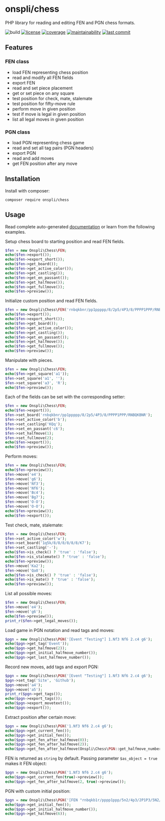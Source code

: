 # onspli/chess
PHP library for reading and editing FEN and PGN chess formats.

![build](https://github.com/onspli/chess/actions/workflows/build.yml/badge.svg) [![license](https://img.shields.io/github/license/onspli/chess?label=license)](https://github.com/onspli/chess/blob/master/LICENSE) [![coverage](https://coveralls.io/repos/github/onspli/chess/badge.svg?branch=master)](https://coveralls.io/github/onspli/chess?branch=master) [![maintainability](https://api.codeclimate.com/v1/badges/4c2f7aaf563a1f492c21/maintainability)](https://codeclimate.com/github/onspli/chess/maintainability) [![last commit](https://img.shields.io/github/last-commit/onspli/chess)](https://github.com/onspli/chess)

## Features
### FEN class
 - load FEN representing chess position
 - read and modify all FEN fields
 - export FEN
 - read and set piece placement
 - get or set piece on any square
 - test position for check, mate, stalemate
 - test position for fifty-move rule
 - perform move in given position
 - test if move is legal in given position
 - list all legal moves in given position

### PGN class
 - load PGN representing chess game
 - read and set all tag pairs (PGN headers)
 - export PGN
 - read and add moves
 - get FEN position after any move

## Installation
Install with composer:
```
composer require onspli/chess
```

## Usage

Read complete auto-generated [documentation](docs) or learn from the following examples.

Setup chess board to starting position and read FEN fields.
``` php
$fen = new Onspli\Chess\FEN;
echo($fen->export());
echo($fen->export_short());
echo($fen->get_board());
echo($fen->get_active_color());
echo($fen->get_castling());
echo($fen->get_en_passant());
echo($fen->get_halfmove());
echo($fen->get_fullmove());
echo($fen->preview());
```

Initialize custom position and read FEN fields.
``` php
$fen = new Onspli\Chess\FEN('rnbqkbnr/pp1ppppp/8/2p5/4P3/8/PPPP1PPP/RNBQKBNR b KQq c6 1 2');
echo($fen->export());
echo($fen->export_short());
echo($fen->get_board());
echo($fen->get_active_color());
echo($fen->get_castling());
echo($fen->get_en_passant());
echo($fen->get_halfmove());
echo($fen->get_fullmove());
echo($fen->preview());
```

Manipulate with pieces.
``` php
$fen = new Onspli\Chess\FEN;
echo($fen->get_square('a1'));
$fen->set_square('a1', '');
$fen->set_square('a3', 'R');
echo($fen->preview());
```

Each of the fields can be set with the corresponding setter:
``` php
$fen = new Onspli\Chess\FEN;
echo($fen->export());
$fen->set_board('rnbqkbnr/pp1ppppp/8/2p5/4P3/8/PPPP1PPP/RNBQKBNR');
$fen->set_active_color('b');
$fen->set_castling('KQq');
$fen->set_en_passant('c6');
$fen->set_halfmove(1);
$fen->set_fullmove(2);
echo($fen->export());
echo($fen->preview());
```

Perform moves:
``` php
$fen = new Onspli\Chess\FEN;
echo($fen->preview());
$fen->move('e4');
$fen->move('g6');
$fen->move('Nf3');
$fen->move('Nf6');
$fen->move('Bc4');
$fen->move('Bg7');
$fen->move('O-O');
$fen->move('O-O');
echo($fen->preview());
echo($fen->export());
```

Test check, mate, stalemate:
``` php
$fen = new Onspli\Chess\FEN;
$fen->set_active_color('w');
$fen->set_board('1q5k/8/8/8/8/8/8/K7');
$fen->set_castling('-');
echo($fen->is_check() ? 'true' : 'false');
echo($fen->is_stalemate() ? 'true' : 'false');
echo($fen->preview());
$fen->move('Ka2');
$fen->move('Qa8');
echo($fen->is_check() ? 'true' : 'false');
echo($fen->is_mate() ? 'true' : 'false');
echo($fen->preview());
```

List all possible moves:
``` php
$fen = new Onspli\Chess\FEN;
$fen->move('e4');
$fen->move('g6');
echo($fen->preview());
print_r($fen->get_legal_moves());
```

Load game in PGN notation and read tags and moves:
``` php
$pgn = new Onspli\Chess\PGN('[Event "Testing"] 1.Nf3 Nf6 2.c4 g6');
echo($pgn->get_tag('Event'));
echo($pgn->get_halfmove(2));
echo($pgn->get_initial_halfmove_number());
echo($pgn->get_last_halfmove_number());
```

Record new moves, add tags and export PGN:
``` php
$pgn = new Onspli\Chess\PGN('[Event "Testing"] 1.Nf3 Nf6 2.c4 g6');
$pgn->set_tag('Site', 'Github');
$pgn->move('a4');
$pgn->move('a5');
print_r($pgn->get_tags());
echo($pgn->export_tags());
echo($pgn->export_movetext());
echo($pgn->export());
```

Extract position after certain move:
``` php
$pgn = new Onspli\Chess\PGN('1.Nf3 Nf6 2.c4 g6');
echo($pgn->get_current_fen());
echo($pgn->get_initial_fen());
echo($pgn->get_fen_after_halfmove(0));
echo($pgn->get_fen_after_halfmove(2));
echo($pgn->get_fen_after_halfmove(Onspli\Chess\PGN::get_halfmove_number(1, 'b')));
```

FEN is returned as `string` by default. Passing parameter `$as_object = true` makes it FEN object:
``` php
$pgn = new Onspli\Chess\PGN('1.Nf3 Nf6 2.c4 g6');
echo($pgn->get_current_fen(true)->preview());
echo($pgn->get_fen_after_halfmove(2, true)->preview());
```

PGN with custom initial position:
``` php
$pgn = new Onspli\Chess\PGN('[FEN "rnbqkb1r/pppp1ppp/5n2/4p3/2P1P3/5N2/PP1P1PPP/RNBQKB1R b KQkq - 0 3"] 3... Nc6 4. Qb3');
echo($pgn->get_initial_fen());
echo($pgn->get_initial_halfmove_number());
echo($pgn->get_halfmove(6));
```
